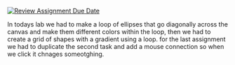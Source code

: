 [![Review Assignment Due Date](https://classroom.github.com/assets/deadline-readme-button-8d59dc4de5201274e310e4c54b9627a8934c3b88527886e3b421487c677d23eb.svg)](https://classroom.github.com/a/oPXDwk0m)



In todays lab we had to make a loop of ellipses that go diagonally across the canvas and make them different colors within the loop, then we had to create a grid of shapes with a gradient using a loop. 
for the last assignment we had to duplicate the second task and add a mouse connection so when we click it chnages someotghing. 
